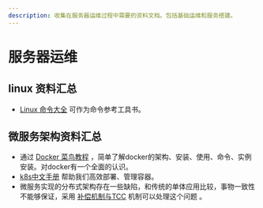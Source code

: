 ```yaml
---
description: 收集在服务器运维过程中需要的资料文档。包括基础运维和服务搭建。
---
```


# 服务器运维

## linux 资料汇总

* [Linux 命令大全](https://www.runoob.com/linux/linux-command-manual.html) 可作为命令参考工具书。

## 微服务架构资料汇总

* 通过 [Docker 菜鸟教程](https://www.runoob.com/docker/docker-tutorial.html) ，简单了解docker的架构、安装、使用、命令、实例安装。对docker有一个全面的认识。
* [k8s中文手册](http://docs.kubernetes.org.cn) 帮助我们高效部署、管理容器。
* 微服务实现的分布式架构存在一些缺陷，和传统的单体应用比较，事物一致性不能够保证，采用 [补偿机制与TCC](https://blog.csdn.net/qq_16681279/article/details/78195417) 机制可以处理这个问题 。





